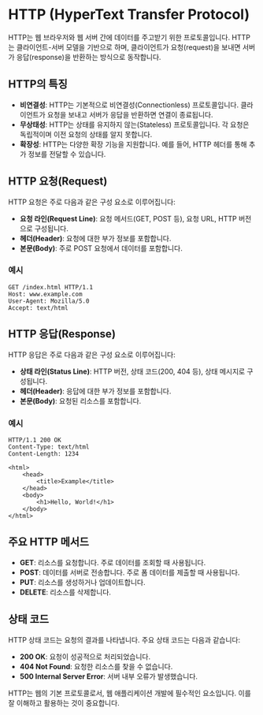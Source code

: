 # HTTP (HyperText Transfer Protocol)

HTTP는 웹 브라우저와 웹 서버 간에 데이터를 주고받기 위한 프로토콜입니다. HTTP는 클라이언트-서버 모델을 기반으로 하며, 클라이언트가 요청(request)을 보내면 서버가 응답(response)을 반환하는 방식으로 동작합니다.

## HTTP의 특징

- **비연결성**: HTTP는 기본적으로 비연결성(Connectionless) 프로토콜입니다. 클라이언트가 요청을 보내고 서버가 응답을 반환하면 연결이 종료됩니다.
- **무상태성**: HTTP는 상태를 유지하지 않는(Stateless) 프로토콜입니다. 각 요청은 독립적이며 이전 요청의 상태를 알지 못합니다.
- **확장성**: HTTP는 다양한 확장 기능을 지원합니다. 예를 들어, HTTP 헤더를 통해 추가 정보를 전달할 수 있습니다.

## HTTP 요청(Request)

HTTP 요청은 주로 다음과 같은 구성 요소로 이루어집니다:

- **요청 라인(Request Line)**: 요청 메서드(GET, POST 등), 요청 URL, HTTP 버전으로 구성됩니다.
- **헤더(Header)**: 요청에 대한 부가 정보를 포함합니다.
- **본문(Body)**: 주로 POST 요청에서 데이터를 포함합니다.

### 예시

```http
GET /index.html HTTP/1.1
Host: www.example.com
User-Agent: Mozilla/5.0
Accept: text/html
```

## HTTP 응답(Response)

HTTP 응답은 주로 다음과 같은 구성 요소로 이루어집니다:

- **상태 라인(Status Line)**: HTTP 버전, 상태 코드(200, 404 등), 상태 메시지로 구성됩니다.
- **헤더(Header)**: 응답에 대한 부가 정보를 포함합니다.
- **본문(Body)**: 요청된 리소스를 포함합니다.

### 예시

```http
HTTP/1.1 200 OK
Content-Type: text/html
Content-Length: 1234

<html>
    <head>
        <title>Example</title>
    </head>
    <body>
        <h1>Hello, World!</h1>
    </body>
</html>
```

## 주요 HTTP 메서드

- **GET**: 리소스를 요청합니다. 주로 데이터를 조회할 때 사용됩니다.
- **POST**: 데이터를 서버로 전송합니다. 주로 폼 데이터를 제출할 때 사용됩니다.
- **PUT**: 리소스를 생성하거나 업데이트합니다.
- **DELETE**: 리소스를 삭제합니다.

## 상태 코드

HTTP 상태 코드는 요청의 결과를 나타냅니다. 주요 상태 코드는 다음과 같습니다:

- **200 OK**: 요청이 성공적으로 처리되었습니다.
- **404 Not Found**: 요청한 리소스를 찾을 수 없습니다.
- **500 Internal Server Error**: 서버 내부 오류가 발생했습니다.

HTTP는 웹의 기본 프로토콜로서, 웹 애플리케이션 개발에 필수적인 요소입니다. 이를 잘 이해하고 활용하는 것이 중요합니다.